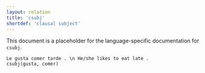 ```yaml
---
layout: relation
title: 'csubj'
shortdef: 'clausal subject'
---
```


This document is a placeholder for the language-specific documentation
for `csubj`.

~~~ sdparse
Le gusta comer tarde . \n He/she likes to eat late .
csubj(gusta, comer)
~~~
